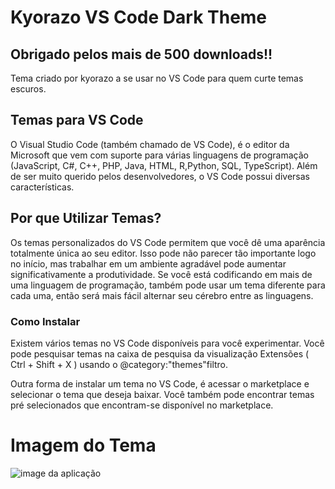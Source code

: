 # Kyorazo VS Code Dark Theme 

## Obrigado pelos mais de 500 downloads!!

Tema criado por kyorazo a se usar no VS Code para quem curte temas escuros.

## Temas para VS Code

O Visual Studio Code (também chamado de VS Code), é o editor da Microsoft que vem com suporte para várias linguagens de programação (JavaScript, C#, C++, PHP, Java, HTML, R,Python, SQL, TypeScript). Além de ser muito querido pelos desenvolvedores, o VS Code possui diversas características.

## Por que Utilizar Temas?

Os temas personalizados do VS Code permitem que você dê uma aparência totalmente única ao seu editor. Isso pode não parecer tão importante logo no início, mas trabalhar em um ambiente agradável pode aumentar significativamente a produtividade. Se você está codificando em mais de uma linguagem de programação, também pode usar um tema diferente para cada uma, então será mais fácil alternar seu cérebro entre as linguagens.

### Como Instalar
Existem vários temas no VS Code disponíveis para você experimentar. Você pode pesquisar temas na caixa de pesquisa da visualização Extensões ( Ctrl + Shift + X ) usando o @category:"themes"filtro.

Outra forma de instalar um tema no VS Code, é acessar o marketplace e selecionar o tema que deseja baixar. Você também pode encontrar temas pré selecionados que encontram-se disponível no marketplace.

# Imagem do Tema

![image da aplicação](assets/kyorazo.gif)


